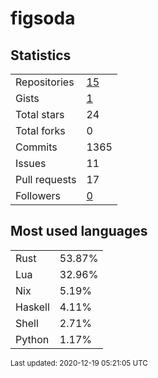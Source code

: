 # figsoda


## Statistics

<table>
    <tr>
        <td>Repositories</td>
        <td><a href="https://github.com/figsoda?tab=repositories">15</a></td>
    </tr>
    <tr>
        <td>Gists</td>
        <td><a href="https://gist.github.com/figsoda">1</a></td>
    </tr>
    <tr>
        <td>Total stars</td>
        <td>24</td>
    </tr>
    <tr>
        <td>Total forks</td>
        <td>0</td>
    </tr>
    <tr>
        <td>Commits</td>
        <td>1365</td>
    </tr>
    <tr>
        <td>Issues</td>
        <td>11</td>
    </tr>
    <tr>
        <td>Pull requests</td>
        <td>17</td>
    </tr>
    <tr>
        <td>Followers</td>
        <td><a href="https://github.com/figsoda?tab=followers">0</a></td>
    </tr>
</table>


## Most used languages

<table>
<tr><td>Rust</td><td>53.87%</td></tr>
<tr><td>Lua</td><td>32.96%</td></tr>
<tr><td>Nix</td><td>5.19%</td></tr>
<tr><td>Haskell</td><td>4.11%</td></tr>
<tr><td>Shell</td><td>2.71%</td></tr>
<tr><td>Python</td><td>1.17%</td></tr>
</table>


<sub>Last updated: 2020-12-19 05:21:05 UTC</sub>
